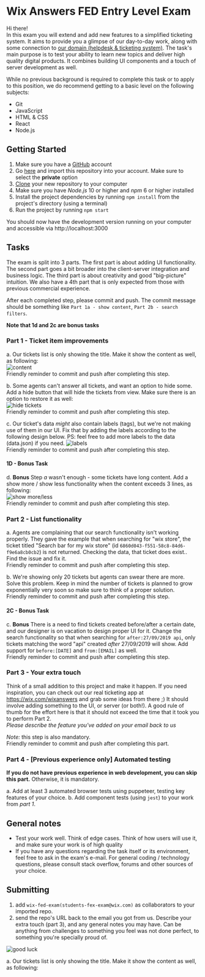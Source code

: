 # Wix Answers FED Entry Level Exam

Hi there!  
In this exam you will extend and add new features to a simplified ticketing system. It aims to provide you a glimpse of our day-to-day work, along with some connection to [our domain (helpdesk & ticketing system)](https://www.wix.com/wixanswers/main).
The task's main purpose is to test your ability to learn new topics and deliver high quality digital products. It combines building UI components and a touch of server development as well.

While no previous background is required to complete this task or to apply to this position, we do recommend getting to a basic level on the following subjects:
- Git
- JavaScript
- HTML & CSS
- React
- Node.js

## Getting Started
1. Make sure you have a [GitHub](https://github.com) account
2. Go [here](https://github.com/new/import) and import this repository into your account. Make sure to select the **private** option
3. [Clone](https://try.github.io/) your new repository to your computer
4. Make sure you have *Node.js* 10 or higher and *npm* 6 or higher installed
5. Install the project dependencies by running `npm install` from the project's directory (using a terminal)
6. Run the project by running `npm start`

You should now have the development version running on your computer and accessible via http://localhost:3000

## Tasks

The exam is split into 3 parts. The first part is about adding UI functionality. The second part goes a bit broader into the client-server integration and business logic.
The third part is about creativity and good "big-picture" intuition. 
We also have a 4th part that is only expected from those with previous commercial experience.

After each completed step, please commit and push. The commit message should be something like `Part 1a - show content`, `Part 2b - search filters`. 

**Note that 1d and 2c are bonus tasks**


### Part 1 - Ticket item improvements

a. Our tickets list is only showing the title. Make it show the content as well, as following:  
![content](https://d2x3xhvgiqkx42.cloudfront.net/3d412e82-d97e-487e-b1a3-41a6bd24a05b/b9bd9ddb-c0bf-4b55-888e-747f0d6524c8/2019/09/27/6fec98b0-c9cd-4583-ac9f-eaf8983c4061/6043b7ba-e795-4807-8aca-9f693c0450eb.png)  
Friendly reminder to commit and push after completing this step.

b. Some agents can't answer all tickets, and want an option to hide some.
Add a hide button that will hide the tickets from view. Make sure there is an option to restore it as well:  
![hide tickets](https://d2x3xhvgiqkx42.cloudfront.net/3d412e82-d97e-487e-b1a3-41a6bd24a05b/b9bd9ddb-c0bf-4b55-888e-747f0d6524c8/2019/09/27/233c0170-fd67-4fb5-92c1-54de14d71350/b653f595-a0b7-4233-9259-a8b3d8d1d271.gif)  
Friendly reminder to commit and push after completing this step.

c. Our ticket's data *might* also contain labels (tags), but we're not making use of them in our UI. Fix that by adding the labels according to the following design below. PS: feel free to add more labels to the data (data.json) if you need.
![labels](https://d2x3xhvgiqkx42.cloudfront.net/3d412e82-d97e-487e-b1a3-41a6bd24a05b/b9bd9ddb-c0bf-4b55-888e-747f0d6524c8/2019/09/27/6d307660-953a-4e00-a28d-ffbc48e68fb8/5d422571-d37c-4890-9837-4f786f1e5e10.png)  
Friendly reminder to commit and push after completing this step.

#### 1D - Bonus Task
d. **Bonus** Step *a* wasn't enough - some tickets have long content. Add a show more / show less functionality when the content exceeds 3 lines, as following:  
![show more/less](https://d2x3xhvgiqkx42.cloudfront.net/3d412e82-d97e-487e-b1a3-41a6bd24a05b/b9bd9ddb-c0bf-4b55-888e-747f0d6524c8/2019/09/27/fd41c164-d566-471e-9723-e785b313845a/738cbaa0-93e8-4f02-861d-6fab92c608bd.gif)  
 Friendly reminder to commit and push after completing this step.
 

### Part 2 - List functionality

a. Agents are complaining that our search functionality isn't working properly. They gave the example that when searching for "wix store", the ticket titled "Search bar for my wix store" (id `6860d043-f551-58c8-84d6-f9e6a8cb0cb2`) is not returned. Checking the data, that ticket does exist.. Find the issue and fix it.  
Friendly reminder to commit and push after completing this step.

b. We're showing only 20 tickets but agents can swear there are more. Solve this problem. Keep in mind the number of tickets is planned to grow exponentially very soon so make sure to think of a proper solution.  
Friendly reminder to commit and push after completing this step.


#### 2C - Bonus Task 
c. **Bonus** There is a need to find tickets created before/after a certain date, and our designer is on vacation to design proper UI for it. Change the search functionality so that when searching for `after:27/09/2019 api`, only tickets matching the word "api" created *after* 27/09/2019 will show. Add support for `before:[DATE]` and `from:[EMAIL]` as well.  
Friendly reminder to commit and push after completing this step.


### Part 3 - Your extra touch
Think of a small addition to this project and make it happen. If you need inspiration, you can check out our real ticketing app at https://wix.com/wixanswers and grab some ideas from there ;)
It should involve adding something to the UI, or server (or both!).
A good rule of thumb for the effort here is that it should not exceed the time that it took you to perform Part 2.  
*Please describe the feature you've added on your email back to us*

*Note:* this step is also mandatory.  
Friendly reminder to commit and push after completing this part.

### Part 4 - [Previous experience only] Automated testing
**If you do not have previous experience in web development, you can skip this part.**
Otherwise, it is mandatory. 

a. Add at least 3 automated browser tests using puppeteer, testing key features of your choice.
b. Add component tests (using `jest`) to your work from *part 1*.


## General notes
- Test your work well. Think of edge cases. Think of how users will use it, and make sure your work is of high quality
- If you have any questions regarding the task itself or its environment, feel free to ask in the exam's e-mail. For general coding / technology questions, please consult stack overflow, forums and other sources of your choice.


## Submitting

1. add `wix-fed-exam(students-fex-exam@wix.com)` as collaborators to your imported repo.
2. send the repo's URL back to the email you got from us. Describe your extra touch (part 3), and any general notes you may have. Can be anything from challenges to something you feel was not done perfect, to something you're specially proud of.

![good luck](https://media.giphy.com/media/12XDYvMJNcmLgQ/giphy.gif)

a. Our tickets list is only showing the title. Make it show the content as well, as following:  

